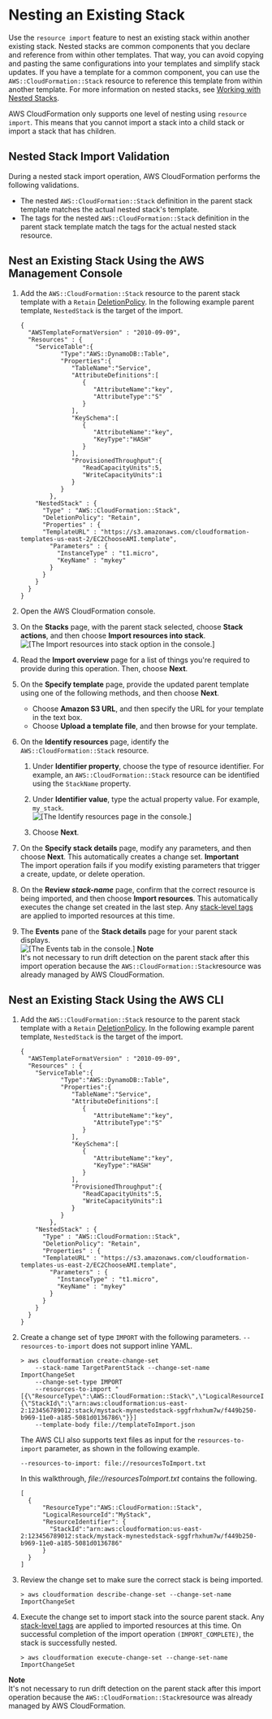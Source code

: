 # Nesting an Existing Stack<a name="resource-import-nested-stacks"></a>

Use the `resource import` feature to nest an existing stack within another existing stack\. Nested stacks are common components that you declare and reference from within other templates\. That way, you can avoid copying and pasting the same configurations into your templates and simplify stack updates\. If you have a template for a common component, you can use the `AWS::CloudFormation::Stack` resource to reference this template from within another template\. For more information on nested stacks, see [Working with Nested Stacks](using-cfn-nested-stacks.md)\.

AWS CloudFormation only supports one level of nesting using `resource import`\. This means that you cannot import a stack into a child stack or import a stack that has children\.

## Nested Stack Import Validation<a name="resource-import-nested-stacks-validation"></a>

During a nested stack import operation, AWS CloudFormation performs the following validations\.
+ The nested `AWS::CloudFormation::Stack` definition in the parent stack template matches the actual nested stack's template\.
+ The tags for the nested `AWS::CloudFormation::Stack` definition in the parent stack template match the tags for the actual nested stack resource\.

## Nest an Existing Stack Using the AWS Management Console<a name="resource-import-nested-stacks-console"></a>

1. Add the `AWS::CloudFormation::Stack` resource to the parent stack template with a `Retain` [DeletionPolicy](https://docs.aws.amazon.com/AWSCloudFormation/latest/UserGuide/aws-attribute-deletionpolicy.html)\. In the following example parent template, `NestedStack` is the target of the import\.

   ```
   {
     "AWSTemplateFormatVersion" : "2010-09-09",
     "Resources" : {
       "ServiceTable":{
              "Type":"AWS::DynamoDB::Table",
              "Properties":{
                 "TableName":"Service",
                 "AttributeDefinitions":[
                    {
                       "AttributeName":"key",
                       "AttributeType":"S"
                    }
                 ],
                 "KeySchema":[
                    {
                       "AttributeName":"key",
                       "KeyType":"HASH"
                    }
                 ],
                 "ProvisionedThroughput":{
                    "ReadCapacityUnits":5,
                    "WriteCapacityUnits":1
                 }
              }
           },
       "NestedStack" : {
         "Type" : "AWS::CloudFormation::Stack",
         "DeletionPolicy": "Retain",
         "Properties" : {
         "TemplateURL" : "https://s3.amazonaws.com/cloudformation-templates-us-east-2/EC2ChooseAMI.template",
           "Parameters" : {
             "InstanceType" : "t1.micro",
             "KeyName" : "mykey"
           }
         }
       }
     }
   }
   ```

1. Open the AWS CloudFormation console\.

1. On the **Stacks** page, with the parent stack selected, choose **Stack actions**, and then choose **Import resources into stack**\.  
![\[The Import resources into stack option in the console.\]](http://docs.aws.amazon.com/AWSCloudFormation/latest/UserGuide/images/stack-actions-import.png)

1. Read the **Import overview** page for a list of things you're required to provide during this operation\. Then, choose **Next**\.

1. On the **Specify template** page, provide the updated parent template using one of the following methods, and then choose **Next**\.
   + Choose **Amazon S3 URL**, and then specify the URL for your template in the text box\.
   + Choose **Upload a template file**, and then browse for your template\.

1. On the **Identify resources** page, identify the `AWS::CloudFormation::Stack` resource\.

   1. Under **Identifier property**, choose the type of resource identifier\. For example, an `AWS::CloudFormation::Stack` resource can be identified using the `StackName` property\.

   1. Under **Identifier value**, type the actual property value\. For example, `my_stack`\.  
![\[The Identify resources page in the console.\]](http://docs.aws.amazon.com/AWSCloudFormation/latest/UserGuide/images/resources-to-import-identifiers.png)

   1. Choose **Next**\.

1. On the **Specify stack details** page, modify any parameters, and then choose **Next**\. This automatically creates a change set\.
**Important**  
The import operation fails if you modify existing parameters that trigger a create, update, or delete operation\.

1. On the **Review *stack\-name*** page, confirm that the correct resource is being imported, and then choose **Import resources**\. This automatically executes the change set created in the last step\. Any [stack\-level tags](https://docs.aws.amazon.com/AWSCloudFormation/latest/UserGuide/cfn-console-add-tags.html) are applied to imported resources at this time\.

1. The **Events** pane of the **Stack details** page for your parent stack displays\.  
![\[The Events tab in the console.\]](http://docs.aws.amazon.com/AWSCloudFormation/latest/UserGuide/images/import-events.png)
**Note**  
It's not necessary to run drift detection on the parent stack after this import operation because the `AWS::CloudFormation::Stack`resource was already managed by AWS CloudFormation\.

## Nest an Existing Stack Using the AWS CLI<a name="resource-import-nested-stacks-cli"></a>

1. Add the `AWS::CloudFormation::Stack` resource to the parent stack template with a `Retain` [DeletionPolicy](https://docs.aws.amazon.com/AWSCloudFormation/latest/UserGuide/aws-attribute-deletionpolicy.html)\. In the following example parent template, `NestedStack` is the target of the import\.

   ```
   {
     "AWSTemplateFormatVersion" : "2010-09-09",
     "Resources" : {
       "ServiceTable":{
              "Type":"AWS::DynamoDB::Table",
              "Properties":{
                 "TableName":"Service",
                 "AttributeDefinitions":[
                    {
                       "AttributeName":"key",
                       "AttributeType":"S"
                    }
                 ],
                 "KeySchema":[
                    {
                       "AttributeName":"key",
                       "KeyType":"HASH"
                    }
                 ],
                 "ProvisionedThroughput":{
                    "ReadCapacityUnits":5,
                    "WriteCapacityUnits":1
                 }
              }
           },
       "NestedStack" : {
         "Type" : "AWS::CloudFormation::Stack",
         "DeletionPolicy": "Retain",
         "Properties" : {
         "TemplateURL" : "https://s3.amazonaws.com/cloudformation-templates-us-east-2/EC2ChooseAMI.template",
           "Parameters" : {
             "InstanceType" : "t1.micro",
             "KeyName" : "mykey"
           }
         }
       }
     }
   }
   ```

1. Create a change set of type `IMPORT` with the following parameters\. `--resources-to-import` does not support inline YAML\.

   ```
   > aws cloudformation create-change-set
       --stack-name TargetParentStack --change-set-name ImportChangeSet
       --change-set-type IMPORT
       --resources-to-import "[{\"ResourceType\":\AWS::CloudFormation::Stack\",\"LogicalResourceId\":\"MyStack\",\"ResourceIdentifier\":{\"StackId\":\"arn:aws:cloudformation:us-east-2:123456789012:stack/mystack-mynestedstack-sggfrhxhum7w/f449b250-b969-11e0-a185-5081d0136786\"}}]
       --template-body file://templateToImport.json
   ```

   The AWS CLI also supports text files as input for the `resources-to-import` parameter, as shown in the following example\. 

   ```
   --resources-to-import: file://resourcesToImport.txt
   ```

   In this walkthrough, *file://resourcesToImport\.txt* contains the following\.

   ```
   [
     {
         "ResourceType":"AWS::CloudFormation::Stack",
         "LogicalResourceId":"MyStack",
         "ResourceIdentifier": {
           "StackId":"arn:aws:cloudformation:us-east-2:123456789012:stack/mystack-mynestedstack-sggfrhxhum7w/f449b250-b969-11e0-a185-5081d0136786"
         }
     }
   ]
   ```

1. Review the change set to make sure the correct stack is being imported\.

   ```
   > aws cloudformation describe-change-set --change-set-name ImportChangeSet
   ```

1. Execute the change set to import stack into the source parent stack\. Any [stack\-level tags](https://docs.aws.amazon.com/AWSCloudFormation/latest/UserGuide/cfn-console-add-tags.html) are applied to imported resources at this time\. On successful completion of the import operation `(IMPORT_COMPLETE)`, the stack is successfully nested\.

   ```
   > aws cloudformation execute-change-set --change-set-name ImportChangeSet
   ```
**Note**  
It's not necessary to run drift detection on the parent stack after this import operation because the `AWS::CloudFormation::Stack`resource was already managed by AWS CloudFormation\.